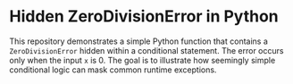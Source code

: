 # Hidden ZeroDivisionError in Python

This repository demonstrates a simple Python function that contains a `ZeroDivisionError` hidden within a conditional statement. The error occurs only when the input `x` is 0. The goal is to illustrate how seemingly simple conditional logic can mask common runtime exceptions.